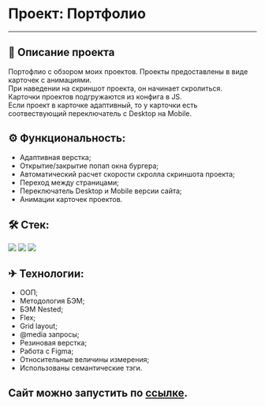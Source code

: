 # Проект: Портфолио
------
## 📖 Описание проекта
Портофлио с обзором моих проектов. Проекты предоставлены в виде карточек с анимациями.<br>
При наведении на скриншот проекта, он начинает скролиться.<br>
Карточки проектов подгружаются из конфига в JS.<br>
Если проект в карточке адаптивный, то у карточки есть соотвествующий переключатель с Desktop на Mobile.

## ⚙ Функциональность:
* Адаптивная верстка;
* Открытие/закрытие попап окна бургера;
* Автоматический расчет скорости скролла скриншота проекта;
* Переход между страницами;
* Переключатель Desktop и Mobile версии сайта;
* Анимации карточек проектов.

## 🛠 Стек:
<p>
  <img src="https://img.shields.io/badge/Html-gray?style=for-the-badge&logo=HTML5&logoColor=red/">
  <img src="https://img.shields.io/badge/Scss-gray?style=for-the-badge&logo=Sass&logoColor=/">
  <img src="https://img.shields.io/badge/JavaScript-gray?style=for-the-badge&logo=JavaScript&logoColor=/">
</p>

## ✈ Технологии:
* ООП;
* Методология БЭМ;
* БЭМ Nested;
* Flex;
* Grid layout;
* @media запросы;
* Резиновая верстка;
* Работа с Figma;
* Относительные величины измерения;
* Использованы семантические тэги.

## Сайт можно запустить по [ссылке](https://skoroxodtwo.github.io/portfolio/).
